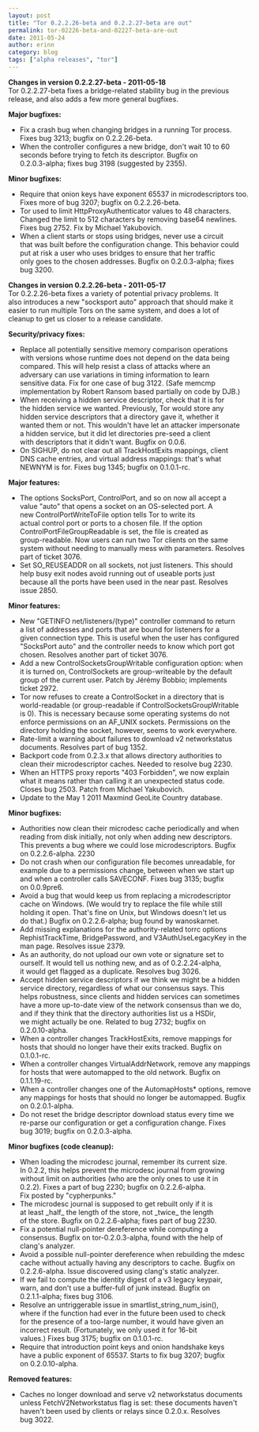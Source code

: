 ```yaml
---
layout: post
title: "Tor 0.2.2.26-beta and 0.2.2.27-beta are out"
permalink: tor-02226-beta-and-02227-beta-are-out
date: 2011-05-24
author: erinn
category: blog
tags: ["alpha releases", "tor"]
---
```


 **Changes in version 0.2.2.27-beta - 2011-05-18**  
 Tor 0.2.2.27-beta fixes a bridge-related stability bug in the previous  
 release, and also adds a few more general bugfixes.

**Major bugfixes:**

- Fix a crash bug when changing bridges in a running Tor process.  
 Fixes bug 3213; bugfix on 0.2.2.26-beta.
- When the controller configures a new bridge, don't wait 10 to 60  
 seconds before trying to fetch its descriptor. Bugfix on  
 0.2.0.3-alpha; fixes bug 3198 (suggested by 2355).

**Minor bugfixes:**

- Require that onion keys have exponent 65537 in microdescriptors too.  
 Fixes more of bug 3207; bugfix on 0.2.2.26-beta.
- Tor used to limit HttpProxyAuthenticator values to 48 characters.  
 Changed the limit to 512 characters by removing base64 newlines.  
 Fixes bug 2752. Fix by Michael Yakubovich.
- When a client starts or stops using bridges, never use a circuit  
 that was built before the configuration change. This behavior could  
 put at risk a user who uses bridges to ensure that her traffic  
 only goes to the chosen addresses. Bugfix on 0.2.0.3-alpha; fixes  
 bug 3200.

**Changes in version 0.2.2.26-beta - 2011-05-17**  
 Tor 0.2.2.26-beta fixes a variety of potential privacy problems. It  
 also introduces a new "socksport auto" approach that should make it  
 easier to run multiple Tors on the same system, and does a lot of  
 cleanup to get us closer to a release candidate.

**Security/privacy fixes:**

- Replace all potentially sensitive memory comparison operations  
 with versions whose runtime does not depend on the data being  
 compared. This will help resist a class of attacks where an  
 adversary can use variations in timing information to learn  
 sensitive data. Fix for one case of bug 3122. (Safe memcmp  
 implementation by Robert Ransom based partially on code by DJB.)
- When receiving a hidden service descriptor, check that it is for  
 the hidden service we wanted. Previously, Tor would store any  
 hidden service descriptors that a directory gave it, whether it  
 wanted them or not. This wouldn't have let an attacker impersonate  
 a hidden service, but it did let directories pre-seed a client  
 with descriptors that it didn't want. Bugfix on 0.0.6.
- On SIGHUP, do not clear out all TrackHostExits mappings, client  
 DNS cache entries, and virtual address mappings: that's what  
 NEWNYM is for. Fixes bug 1345; bugfix on 0.1.0.1-rc.

**Major features:**

- The options SocksPort, ControlPort, and so on now all accept a  
 value "auto" that opens a socket on an OS-selected port. A  
 new ControlPortWriteToFile option tells Tor to write its  
 actual control port or ports to a chosen file. If the option  
 ControlPortFileGroupReadable is set, the file is created as  
 group-readable. Now users can run two Tor clients on the same  
 system without needing to manually mess with parameters. Resolves  
 part of ticket 3076.
- Set SO\_REUSEADDR on all sockets, not just listeners. This should  
 help busy exit nodes avoid running out of useable ports just  
 because all the ports have been used in the near past. Resolves  
 issue 2850.

**Minor features:**

- New "GETINFO net/listeners/(type)" controller command to return  
 a list of addresses and ports that are bound for listeners for a  
 given connection type. This is useful when the user has configured  
 "SocksPort auto" and the controller needs to know which port got  
 chosen. Resolves another part of ticket 3076.
- Add a new ControlSocketsGroupWritable configuration option: when  
 it is turned on, ControlSockets are group-writeable by the default  
 group of the current user. Patch by Jérémy Bobbio; implements  
 ticket 2972.
- Tor now refuses to create a ControlSocket in a directory that is  
 world-readable (or group-readable if ControlSocketsGroupWritable  
 is 0). This is necessary because some operating systems do not  
 enforce permissions on an AF\_UNIX sockets. Permissions on the  
 directory holding the socket, however, seems to work everywhere.
- Rate-limit a warning about failures to download v2 networkstatus  
 documents. Resolves part of bug 1352.
- Backport code from 0.2.3.x that allows directory authorities to  
 clean their microdescriptor caches. Needed to resolve bug 2230.
- When an HTTPS proxy reports "403 Forbidden", we now explain  
 what it means rather than calling it an unexpected status code.  
 Closes bug 2503. Patch from Michael Yakubovich.
- Update to the May 1 2011 Maxmind GeoLite Country database.

**Minor bugfixes:**

- Authorities now clean their microdesc cache periodically and when  
 reading from disk initially, not only when adding new descriptors.  
 This prevents a bug where we could lose microdescriptors. Bugfix  
 on 0.2.2.6-alpha. 2230
- Do not crash when our configuration file becomes unreadable, for  
 example due to a permissions change, between when we start up  
 and when a controller calls SAVECONF. Fixes bug 3135; bugfix  
 on 0.0.9pre6.
- Avoid a bug that would keep us from replacing a microdescriptor  
 cache on Windows. (We would try to replace the file while still  
 holding it open. That's fine on Unix, but Windows doesn't let us  
 do that.) Bugfix on 0.2.2.6-alpha; bug found by wanoskarnet.
- Add missing explanations for the authority-related torrc options  
 RephistTrackTime, BridgePassword, and V3AuthUseLegacyKey in the  
 man page. Resolves issue 2379.
- As an authority, do not upload our own vote or signature set to  
 ourself. It would tell us nothing new, and as of 0.2.2.24-alpha,  
 it would get flagged as a duplicate. Resolves bug 3026.
- Accept hidden service descriptors if we think we might be a hidden  
 service directory, regardless of what our consensus says. This  
 helps robustness, since clients and hidden services can sometimes  
 have a more up-to-date view of the network consensus than we do,  
 and if they think that the directory authorities list us a HSDir,  
 we might actually be one. Related to bug 2732; bugfix on  
 0.2.0.10-alpha.
- When a controller changes TrackHostExits, remove mappings for  
 hosts that should no longer have their exits tracked. Bugfix on  
 0.1.0.1-rc.
- When a controller changes VirtualAddrNetwork, remove any mappings  
 for hosts that were automapped to the old network. Bugfix on  
 0.1.1.19-rc.
- When a controller changes one of the AutomapHosts\* options, remove  
 any mappings for hosts that should no longer be automapped. Bugfix  
 on 0.2.0.1-alpha.
- Do not reset the bridge descriptor download status every time we  
 re-parse our configuration or get a configuration change. Fixes  
 bug 3019; bugfix on 0.2.0.3-alpha.

**Minor bugfixes (code cleanup):**

- When loading the microdesc journal, remember its current size.  
 In 0.2.2, this helps prevent the microdesc journal from growing  
 without limit on authorities (who are the only ones to use it in  
 0.2.2). Fixes a part of bug 2230; bugfix on 0.2.2.6-alpha.  
 Fix posted by "cypherpunks."
- The microdesc journal is supposed to get rebuilt only if it is  
 at least \_half\_ the length of the store, not \_twice\_ the length  
 of the store. Bugfix on 0.2.2.6-alpha; fixes part of bug 2230.
- Fix a potential null-pointer dereference while computing a  
 consensus. Bugfix on tor-0.2.0.3-alpha, found with the help of  
 clang's analyzer.
- Avoid a possible null-pointer dereference when rebuilding the mdesc  
 cache without actually having any descriptors to cache. Bugfix on  
 0.2.2.6-alpha. Issue discovered using clang's static analyzer.
- If we fail to compute the identity digest of a v3 legacy keypair,  
 warn, and don't use a buffer-full of junk instead. Bugfix on  
 0.2.1.1-alpha; fixes bug 3106.
- Resolve an untriggerable issue in smartlist\_string\_num\_isin(),  
 where if the function had ever in the future been used to check  
 for the presence of a too-large number, it would have given an  
 incorrect result. (Fortunately, we only used it for 16-bit  
 values.) Fixes bug 3175; bugfix on 0.1.0.1-rc.
- Require that introduction point keys and onion handshake keys  
 have a public exponent of 65537. Starts to fix bug 3207; bugfix  
 on 0.2.0.10-alpha.

**Removed features:**

- Caches no longer download and serve v2 networkstatus documents  
 unless FetchV2Networkstatus flag is set: these documents haven't  
 haven't been used by clients or relays since 0.2.0.x. Resolves  
 bug 3022.

